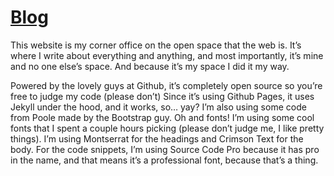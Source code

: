 # [Blog](http://blog.campinhos.pt)
This website is my corner office on the open space that the web is. It’s where I write about everything and anything, and most importantly, it’s mine and no one else’s space. And because it’s my space I did it my way.

Powered by the lovely guys at Github, it’s completely open source so you’re free to judge my code (please don’t)
Since it’s using Github Pages, it uses Jekyll under the hood, and it works, so… yay?
I’m also using some code from Poole made by the Bootstrap guy.
Oh and fonts! I’m using some cool fonts that I spent a couple hours picking (please don’t judge me, I like pretty things). I’m using Montserrat for the headings and Crimson Text for the body. For the code snippets, I’m using Source Code Pro because it has pro in the name, and that means it’s a professional font, because that’s a thing.
